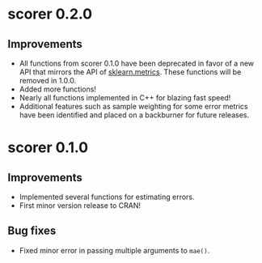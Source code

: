 # scorer 0.2.0

## Improvements

* All functions from scorer 0.1.0 have been deprecated in favor of a new API that mirrors the API of [sklearn.metrics](http://scikit-learn.org/stable/modules/classes.html#sklearn-metrics-metrics). These functions will be removed in 1.0.0.
* Added more functions!
* Nearly all functions implemented in C++ for blazing fast speed!
* Additional features such as sample weighting for some error metrics have been identified and placed on a backburner for future releases.

# scorer 0.1.0

## Improvements

* Implemented several functions for estimating errors.
* First minor version release to CRAN!
  
## Bug fixes

* Fixed minor error in passing multiple arguments to `mae()`.
